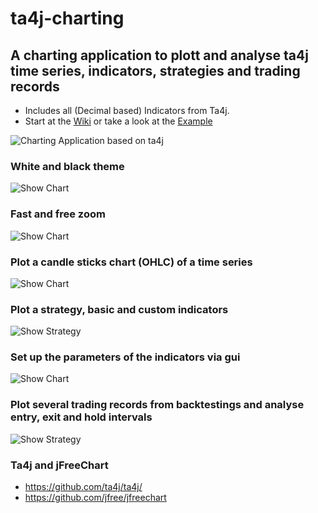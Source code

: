 # ta4j-charting
## A charting application to plott and analyse ta4j time series, indicators, strategies and trading records

* Includes all (Decimal based) Indicators from Ta4j.
* Start at the [Wiki](https://github.com/team172011/ta4j-charting/wiki) or take a look at the [Example](https://github.com/team172011/ta4j-charting/blob/master/src/example/Example.java)

![Charting Application based on ta4j](https://github.com/team172011/ta4j-charting/blob/master/src/main/java/data/screenshots/show%20other%20indicators.png)

### White and black theme
![Show Chart](https://github.com/team172011/ta4j-charting/blob/master/src/main/java/data/screenshots/whiteTheme.PNG)

### Fast and free zoom
![Show Chart](https://github.com/team172011/ta4j-charting/blob/master/src/main/java/data/screenshots/zoom.PNG)

### Plot a candle sticks chart (OHLC) of a time series
![Show Chart](https://github.com/team172011/ta4j-charting/blob/master/src/main/java/data/screenshots/show_graph.png )

### Plot a strategy, basic and custom indicators
![Show Strategy](https://github.com/team172011/ta4j-charting/blob/master/src/main/java/data/screenshots/show_strategy.png )

### Set up the parameters of the indicators via gui
![Show Chart](https://github.com/team172011/ta4j-charting/blob/master/src/main/java/data/screenshots/IndicatorSettings.PNG)

### Plot several trading records from backtestings and analyse entry, exit and hold intervals
![Show Strategy](https://github.com/team172011/ta4j-charting/blob/master/src/main/java/data/screenshots/plotRecord.png)

### Ta4j and jFreeChart
* https://github.com/ta4j/ta4j/
* https://github.com/jfree/jfreechart
